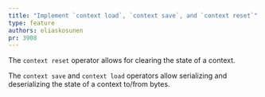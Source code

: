 ```yaml
---
title: "Implement `context load`, `context save`, and `context reset`"
type: feature
authors: eliaskosunen
pr: 3908
---
```


The `context reset` operator allows for clearing the state of a context.

The `context save` and `context load` operators allow serializing and
deserializing the state of a context to/from bytes.
